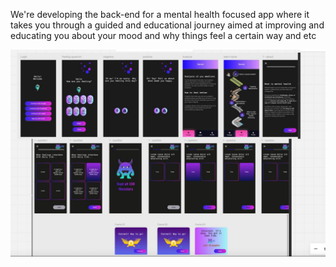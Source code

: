 We're developing the back-end for a mental health focused app where it takes you through a guided and educational journey aimed at improving and educating you about your mood and why things feel a certain way and etc

![alt text](Figmaflow.jpeg)